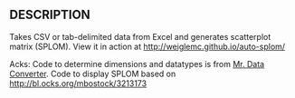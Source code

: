 ## DESCRIPTION

Takes CSV or tab-delimited data from Excel and generates scatterplot matrix (SPLOM). View it in action at http://weiglemc.github.io/auto-splom/

Acks:  Code to determine dimensions and datatypes is from [Mr. Data Converter](http://shancarter.github.io/Mr-Data-Converter).  Code to display SPLOM based on http://bl.ocks.org/mbostock/3213173
